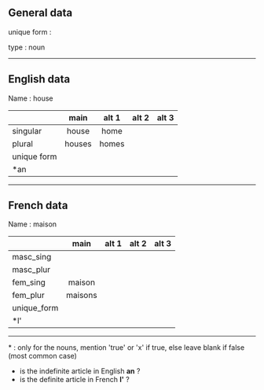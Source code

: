## General data

unique form :

type : noun

---

## English data

Name : house

|             |  main  | alt 1 | alt 2 | alt 3 |
| :---------- | :----: | :---: | :---: | ----- |
| singular    | house  | home  |       |       |
| plural      | houses | homes |       |       |
| unique form |        |       |       |       |
| \*an        |        |       |       |       |

---

## French data

Name : maison

|             |  main   | alt 1 | alt 2 | alt 3 |
| :---------- | :-----: | :---: | :---: | :---: |
| masc_sing   |         |       |       |       |
| masc_plur   |         |       |       |       |
| fem_sing    | maison  |       |       |       |
| fem_plur    | maisons |       |       |       |
| unique_form |         |       |       |       |
| \*l'        |         |       |       |       |

---

\* : only for the nouns, mention 'true' or 'x' if true, else leave blank if false (most common case)

- is the indefinite article in English **an** ?
- is the definite article in French **l'** ?
